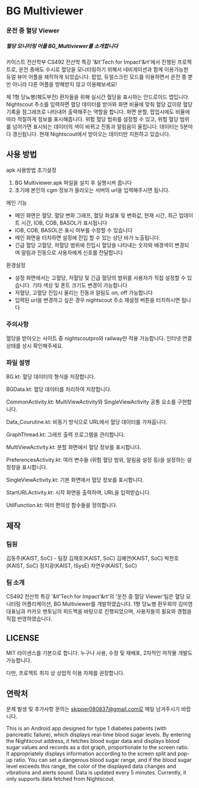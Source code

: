 # BG Multiviewer 
### 운전 중 혈당 Viewer
##### 혈당 모니터링 어플 BG_Multiviewer를 소개합니다

카이스트 전산학부 CS492 전산학 특강 '&lt'Tech for Impact'&rt'에서 진행된 프로젝트로, 운전 중에도 수시로 혈당을 모니터링하기 위해서 네비게이션과 함께 이용가능한 듀얼 뷰어 어플을 제작하게 되었습니다.
팝업, 듀얼스크린 모드를 이용하면서 운전 중 뿐만 아니라 다른 어플을 방해받지 않고 이용해보세요!

제 1형 당뇨병(췌도부전) 환자들을 위해 실시간 혈당을 표시하는 안드로이드 앱입니다. Nightscout 주소를 입력하면 혈당 데이터를 받아와 화면 비율에 맞춰 혈당 값이랑 혈당 기록을 점그래프로 나타내어 출력해주는 역할을 합니다.
화면 분할, 팝업시에도 비율에 따라 적절하게 정보를 표시해줍니다. 위험 혈당 범위를 설정할 수 있고, 위험 혈당 범위를 넘어가면 표시되는 데이터의 색이 바뀌고 진동과 알림음이 울립니다. 데이터는 5분마다 갱신됩니다.
현재 Nightscout에서 받아오는 데이터만 지원하고 있습니다.

## 사용 방법
apk 사용방법
초기설정
1. BG Multiviewer.apk 파일을 설치 후 실행시켜 줍니다
2. 초기에 본인의 cgm 정보가 올라오는 서버의 url을 입력해주시면 됩니다.

메인 기능
- 메인 화면은 혈당, 혈당 변화 그래프, 혈당 화살표 및 변화값, 현재 시간, 최근 업데이트 시간, IOB, COB, BASOL가 표시됩니다
- IOB, COB, BASOL은 표시 여부를 수정할 수 있습니다
- 메인 화면을 터치하면 설정에 진입 할 수 있는 상단 바가 노출됩니다.
- 긴급 혈당 고혈당, 저혈당 범위에 진입시 혈당을 나타내는 숫자와 배경색이 변경되며 알림과 진동으로 사용자에게 신호를 전달합니다

환경설정
- 설정 화면에서는 고혈당, 저혈당 및 긴급 혈당의 범위를 사용자가 직접 설정할 수 있습니다. 기타 색상 및 폰트 크기도 변경이 가능합니다
- 저혈당, 고혈당 진입시 울리는 진동과 알림도 on, off 가능합니다
- 입력된 url을 변경하고 싶은 경우 nightscout 주소 재설정 버튼을 터치하시면 됩니다
### 주의사항
혈당을 받아오는 사이트 중 nightscoutpro와 railway만 적용 가능합니다.
인터넷 연결상태를 상시 확인해주세요.
### 파일 설명
BG.kt: 혈당 데이터의 형식을 저장합니다.

BGData.kt: 혈당 데이터를 처리하여 저장합니다.

CommonActivity.kt: MultiViewActivity와 SingleViewActivity 공통 요소를 구현합니다.

Data_Courutine.kt: 비동기 방식으로 URL에서 혈당 데이터를 가져옵니다.

GraphThread.kt: 그래프 출력 프로그램을 관리합니다.

MultiViewActivity.kt: 분할 화면에서 혈당 정보를 표시합니다.

PreferencesActivity.kt: 여러 변수들 (위험 혈당 범위, 알림음 설정 등)을 설정하는 설정창을 표시합니다.

SingleViewActivity.kt: 기본 화면에서 혈당 정보를 표시합니다.

StartURLActivity.kt: 시작 화면을 출력하며, URL을 입력받습니다.

UtilFunction.kt: 여러 편의성 함수들을 정의합니다.

## 제작
### 팀원
김동주(KAIST, SoC) - 팀장
김재호(KAIST, SoC)
김혜연(KAIST, SoC)
박찬호(KAIST, SoC)
정지광(KAIST, ISysE)
차연우(KAIST, SoC)

### 팀 소개
CS492 전산학 특강 '&lt'Tech for Impact'&rt'의 '운전 중 혈당 Viewer'팀은 혈당 모니터링 어플리케이션, BG Multiviewer를 개발하였습니다. 1형 당뇨병 환우회의 김미영 대표님과 카카오 멘토님의 피드백을 바탕으로 진행되었으며, 사용자들의 필요와 경험을 직접 반영하였습니다.


## LICENSE
MIT 라이센스를 기본으로 합니다. 누구나 사용, 수정 및 재배포, 2차적인 저작물 개발도 가능합니다.

다만, 프로젝트 취지 상 상업적 이용 자제를 권장합니다.

## 연락처
문제 발생 및 추가사항 문의는 skipper080837@gmail.com로 메일 남겨주시기 바랍니다.




This is an Android app designed for type 1 diabetes patients (with pancreatic failure), which displays real-time blood sugar levels. By entering the Nightscout address, it fetches blood sugar data and displays blood sugar values and records as a dot graph, proportionate to the screen ratio.
It appropriately displays information according to the screen split and pop-up ratio. You can set a dangerous blood sugar range, and if the blood sugar level exceeds this range, the color of the displayed data changes and vibrations and alerts sound. Data is updated every 5 minutes.
Currently, it only supports data fetched from Nightscout.
